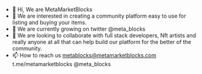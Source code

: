 - 👋 Hi, We are MetaMarketBlocks
- 👀 We are interested in creating a community platform
     easy to use for listing and buying your items.
- 🌱 We are currently growing on twitter @meta_blocks 
- 💞️ We are looking to collaborate with full stack developers, 
     Nft artists and really anyone at all that can help build our 
     platform for the better of the community.
- 📫 How to reach us metablocks@metamarketblocks.com
                     t.me/metamarketblocks
                     @meta_blocks
     


